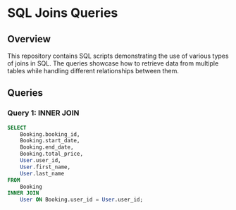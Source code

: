 # SQL Joins Queries

## Overview
This repository contains SQL scripts demonstrating the use of various types of joins in SQL. The queries showcase how to retrieve data from multiple tables while handling different relationships between them.

## Queries

### Query 1: INNER JOIN
```sql
SELECT 
    Booking.booking_id,
    Booking.start_date,
    Booking.end_date,
    Booking.total_price,
    User.user_id,
    User.first_name,
    User.last_name
FROM 
    Booking
INNER JOIN 
    User ON Booking.user_id = User.user_id;
